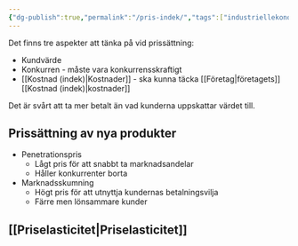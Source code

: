 ```yaml
---
{"dg-publish":true,"permalink":"/pris-indek/","tags":["industriellekonomi"]}
---
```



Det finns tre aspekter att tänka på vid prissättning:
- Kundvärde
- Konkurren - måste vara konkurrensskraftigt
- [[Kostnad (indek)\|Kostnader]] - ska kunna täcka [[Företag\|företagets]] [[Kostnad (indek)\|kostnader]]

Det är svårt att ta mer betalt än vad kunderna uppskattar värdet till.

## Prissättning av nya produkter
* Penetrationspris
	* Lågt pris för att snabbt ta marknadsandelar
	* Håller konkurrenter borta
* Marknadsskumning
	* Högt pris för att utnyttja kundernas betalningsvilja
	* Färre men lönsammare kunder

## [[Priselasticitet\|Priselasticitet]]